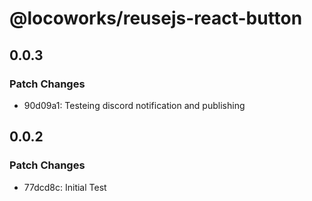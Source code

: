 # @locoworks/reusejs-react-button

## 0.0.3

### Patch Changes

- 90d09a1: Testeing discord notification and publishing

## 0.0.2

### Patch Changes

- 77dcd8c: Initial Test

